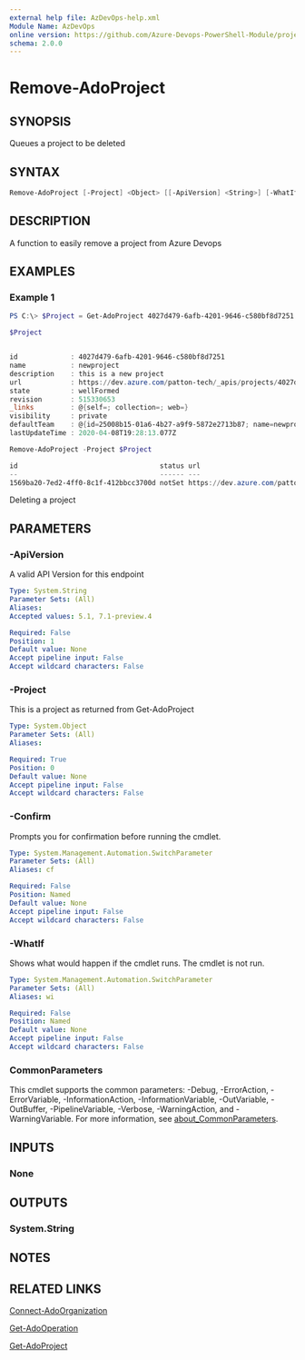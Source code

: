 ```yaml
---
external help file: AzDevOps-help.xml
Module Name: AzDevOps
online version: https://github.com/Azure-Devops-PowerShell-Module/projects/blob/master/docs/Remove-AdoProject.md#remove-adoproject
schema: 2.0.0
---
```


# Remove-AdoProject

## SYNOPSIS

Queues a project to be deleted

## SYNTAX

```powershell
Remove-AdoProject [-Project] <Object> [[-ApiVersion] <String>] [-WhatIf] [-Confirm] [<CommonParameters>]
```

## DESCRIPTION

A function to easily remove a project from Azure Devops

## EXAMPLES

### Example 1

```powershell
PS C:\> $Project = Get-AdoProject 4027d479-6afb-4201-9646-c580bf8d7251

$Project


id             : 4027d479-6afb-4201-9646-c580bf8d7251
name           : newproject
description    : this is a new project
url            : https://dev.azure.com/patton-tech/_apis/projects/4027d479-6afb-4201-9646-c580bf8d7251
state          : wellFormed
revision       : 515330653
_links         : @{self=; collection=; web=}
visibility     : private
defaultTeam    : @{id=25008b15-01a6-4b27-a9f9-5872e2713b87; name=newproject Team; url=https://dev.azure.com/patton-tech/_apis/projects/4027d479-6afb-4201-9646-c580bf8d7251/teams/25008b15-01a6-4b27-a9f9-5872e2713b87}
lastUpdateTime : 2020-04-08T19:28:13.077Z

Remove-AdoProject -Project $Project

id                                   status url
--                                   ------ ---
1569ba20-7ed2-4ff0-8c1f-412bbcc3700d notSet https://dev.azure.com/patton-tech/_apis/operations/1569ba20-7ed2-4ff0-8c1f-412bbcc3700d
```

Deleting a project

## PARAMETERS

### -ApiVersion

A valid API Version for this endpoint

```yaml
Type: System.String
Parameter Sets: (All)
Aliases:
Accepted values: 5.1, 7.1-preview.4

Required: False
Position: 1
Default value: None
Accept pipeline input: False
Accept wildcard characters: False
```

### -Project

This is a project as returned from Get-AdoProject

```yaml
Type: System.Object
Parameter Sets: (All)
Aliases:

Required: True
Position: 0
Default value: None
Accept pipeline input: False
Accept wildcard characters: False
```

### -Confirm

Prompts you for confirmation before running the cmdlet.

```yaml
Type: System.Management.Automation.SwitchParameter
Parameter Sets: (All)
Aliases: cf

Required: False
Position: Named
Default value: None
Accept pipeline input: False
Accept wildcard characters: False
```

### -WhatIf

Shows what would happen if the cmdlet runs.
The cmdlet is not run.

```yaml
Type: System.Management.Automation.SwitchParameter
Parameter Sets: (All)
Aliases: wi

Required: False
Position: Named
Default value: None
Accept pipeline input: False
Accept wildcard characters: False
```

### CommonParameters

This cmdlet supports the common parameters: -Debug, -ErrorAction, -ErrorVariable, -InformationAction, -InformationVariable, -OutVariable, -OutBuffer, -PipelineVariable, -Verbose, -WarningAction, and -WarningVariable. For more information, see [about_CommonParameters](http://go.microsoft.com/fwlink/?LinkID=113216).

## INPUTS

### None

## OUTPUTS

### System.String

## NOTES

## RELATED LINKS

[Connect-AdoOrganization](https://github.com/Azure-Devops-PowerShell-Module/core/blob/master/docs/Connect-adoOrganization.md#connect-Adoorganization)

[Get-AdoOperation](https://github.com/Azure-Devops-PowerShell-Module/core/blob/master/docs/Connect-adoOrganization.md#get-Adooperation)

[Get-AdoProject](https://github.com/Azure-Devops-PowerShell-Module/core/blob/master/docs/Connect-AdoOrganization.md#get-adoproject)
